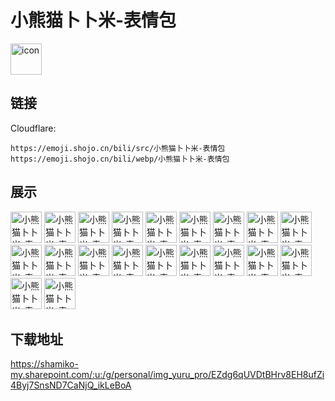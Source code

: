 # 小熊猫卜卜米-表情包
<img src="https://emoji.shojo.cn/bili/src/小熊猫卜卜米-表情包/icon.png" width="50" height="50" alt="icon">

## 链接
Cloudflare:
```
https://emoji.shojo.cn/bili/src/小熊猫卜卜米-表情包
https://emoji.shojo.cn/bili/webp/小熊猫卜卜米-表情包
```
## 展示
<img src="https://emoji.shojo.cn/bili/src/小熊猫卜卜米-表情包/小熊猫卜卜米-表情包-给你花花.png" width="50" height="50" alt="小熊猫卜卜米-表情包-给你花花">
<img src="https://emoji.shojo.cn/bili/src/小熊猫卜卜米-表情包/小熊猫卜卜米-表情包-哇哦.png" width="50" height="50" alt="小熊猫卜卜米-表情包-哇哦">
<img src="https://emoji.shojo.cn/bili/src/小熊猫卜卜米-表情包/小熊猫卜卜米-表情包-撒花咯.png" width="50" height="50" alt="小熊猫卜卜米-表情包-撒花咯">
<img src="https://emoji.shojo.cn/bili/src/小熊猫卜卜米-表情包/小熊猫卜卜米-表情包-围观.png" width="50" height="50" alt="小熊猫卜卜米-表情包-围观">
<img src="https://emoji.shojo.cn/bili/src/小熊猫卜卜米-表情包/小熊猫卜卜米-表情包-摸摸头.png" width="50" height="50" alt="小熊猫卜卜米-表情包-摸摸头">
<img src="https://emoji.shojo.cn/bili/src/小熊猫卜卜米-表情包/小熊猫卜卜米-表情包-摔了一跤.png" width="50" height="50" alt="小熊猫卜卜米-表情包-摔了一跤">
<img src="https://emoji.shojo.cn/bili/src/小熊猫卜卜米-表情包/小熊猫卜卜米-表情包-疑惑.png" width="50" height="50" alt="小熊猫卜卜米-表情包-疑惑">
<img src="https://emoji.shojo.cn/bili/src/小熊猫卜卜米-表情包/小熊猫卜卜米-表情包-得意.png" width="50" height="50" alt="小熊猫卜卜米-表情包-得意">
<img src="https://emoji.shojo.cn/bili/src/小熊猫卜卜米-表情包/小熊猫卜卜米-表情包-干杯.png" width="50" height="50" alt="小熊猫卜卜米-表情包-干杯">
<img src="https://emoji.shojo.cn/bili/src/小熊猫卜卜米-表情包/小熊猫卜卜米-表情包-好耶.png" width="50" height="50" alt="小熊猫卜卜米-表情包-好耶">
<img src="https://emoji.shojo.cn/bili/src/小熊猫卜卜米-表情包/小熊猫卜卜米-表情包-牛啤.png" width="50" height="50" alt="小熊猫卜卜米-表情包-牛啤">
<img src="https://emoji.shojo.cn/bili/src/小熊猫卜卜米-表情包/小熊猫卜卜米-表情包-哄不好了.png" width="50" height="50" alt="小熊猫卜卜米-表情包-哄不好了">
<img src="https://emoji.shojo.cn/bili/src/小熊猫卜卜米-表情包/小熊猫卜卜米-表情包-震惊.png" width="50" height="50" alt="小熊猫卜卜米-表情包-震惊">
<img src="https://emoji.shojo.cn/bili/src/小熊猫卜卜米-表情包/小熊猫卜卜米-表情包-宕机.png" width="50" height="50" alt="小熊猫卜卜米-表情包-宕机">
<img src="https://emoji.shojo.cn/bili/src/小熊猫卜卜米-表情包/小熊猫卜卜米-表情包-该睡啦.png" width="50" height="50" alt="小熊猫卜卜米-表情包-该睡啦">
<img src="https://emoji.shojo.cn/bili/src/小熊猫卜卜米-表情包/小熊猫卜卜米-表情包-哇哇大哭.png" width="50" height="50" alt="小熊猫卜卜米-表情包-哇哇大哭">
<img src="https://emoji.shojo.cn/bili/src/小熊猫卜卜米-表情包/小熊猫卜卜米-表情包-催饭.png" width="50" height="50" alt="小熊猫卜卜米-表情包-催饭">
<img src="https://emoji.shojo.cn/bili/src/小熊猫卜卜米-表情包/小熊猫卜卜米-表情包-这次一定.png" width="50" height="50" alt="小熊猫卜卜米-表情包-这次一定">
<img src="https://emoji.shojo.cn/bili/src/小熊猫卜卜米-表情包/小熊猫卜卜米-表情包-汗.png" width="50" height="50" alt="小熊猫卜卜米-表情包-汗">
<img src="https://emoji.shojo.cn/bili/src/小熊猫卜卜米-表情包/小熊猫卜卜米-表情包-loveU.png" width="50" height="50" alt="小熊猫卜卜米-表情包-loveU">

## 下载地址

https://shamiko-my.sharepoint.com/:u:/g/personal/img_yuru_pro/EZdg6qUVDtBHrv8EH8ufZi4Byj7SnsND7CaNjQ_ikLeBoA